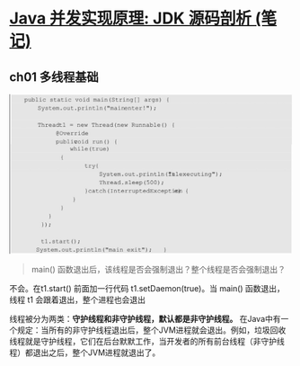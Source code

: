 # [Java 并发实现原理: JDK 源码剖析 (笔记)](https://github.com/EruDev/blog/issues/5)

## ch01 多线程基础
![栗子](https://raw.githubusercontent.com/EruDev/md-picture/master/img/1627977889244.png)

> main() 函数退出后，该线程是否会强制退出？整个线程是否会强制退出？

不会。在t1.start() 前面加一行代码 t1.setDaemon(true)。当 main() 函数退出，线程 t1 会跟着退出，整个进程也会退出

线程被分为两类：**守护线程和非守护线程，默认都是非守护线程。** 在Java中有一个规定：当所有的非守护线程退出后，整个JVM进程就会退出。例如，垃圾回收线程就是守护线程，它们在后台默默工作，当开发者的所有前台线程（非守护线程）都退出之后，整个JVM进程就退出了。
